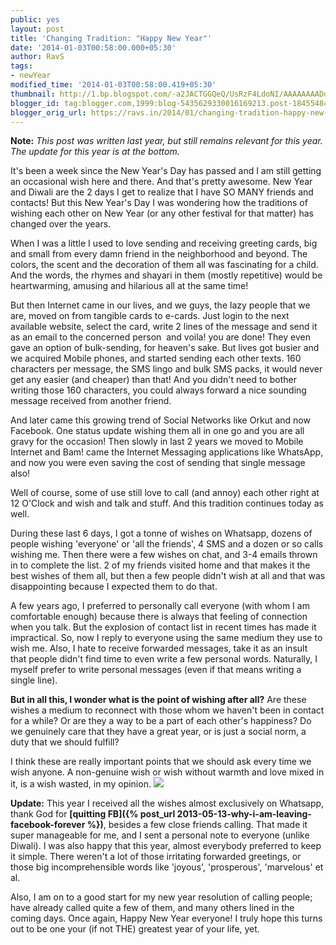 ```yaml
---
public: yes
layout: post
title: 'Changing Tradition: "Happy New Year"'
date: '2014-01-03T00:58:00.000+05:30'
author: RavS
tags:
- newYear
modified_time: '2014-01-03T00:58:00.419+05:30'
thumbnail: http://1.bp.blogspot.com/-a2JACTGGQeQ/UsRzF4LdoNI/AAAAAAAADdM/JMBgrYyHNnc/s72-c/media-20140101.jpg
blogger_id: tag:blogger.com,1999:blog-5435629330016169213.post-184554846733455456
blogger_orig_url: https://ravs.in/2014/01/changing-tradition-happy-new-year.html
---
```


**Note:** _This post was written last year, but still remains relevant for this year. The update for this year is at the bottom._ 


It's been a week since the New Year's Day has passed and I am still getting an occasional wish here and there. And that's pretty awesome. New Year and Diwali are the 2 days I get to realize that I have SO MANY friends and contacts! But this New Year's Day I was wondering how the traditions of wishing each other on New Year (or any other festival for that matter) has changed over the years. 

When I was a little I used to love sending and receiving greeting cards, big and small from every damn friend in the neighborhood and beyond. The colors, the scent and the decoration of them all was fascinating for a child. And the words, the rhymes and shayari in them (mostly repetitive) would be heartwarming, amusing and hilarious all at the same time!

But then Internet came in our lives, and we guys, the lazy people that we are, moved on from tangible cards to e-cards. Just login to the next available website, select the card, write 2 lines of the message and send it as an email to the concerned person  and voila! you are done! They even gave an option of bulk-sending, for heaven's sake.
But lives got busier and we acquired Mobile phones, and started sending each other texts. 160 characters per message, the SMS lingo and bulk SMS packs, it would never get any easier (and cheaper) than that! And you didn't need to bother writing those 160 characters, you could always forward a nice sounding message received from another friend. 

And later came this growing trend of Social Networks like Orkut and now Facebook. One status update wishing them all in one go and you are all gravy for the occasion! Then slowly in last 2 years we moved to Mobile Internet and Bam! came the Internet Messaging applications like WhatsApp, and now you were even saving the cost of sending that single message also! 


Well of course, some of use still love to call (and annoy) each other right at 12 O'Clock and wish and talk and stuff. And this tradition continues today as well.  

During these last 6 days, I got a tonne of wishes on Whatsapp, dozens of people wishing 'everyone' or 'all the friends', 4 SMS and a dozen or so calls wishing me. Then there were a few wishes on chat, and 3-4 emails thrown in to complete the list. 2 of my friends visited home and that makes it the best wishes of them all, but then a few people didn't wish at all and that was disappointing because I expected them to do that.

A few years ago, I preferred to personally call everyone (with whom I am comfortable enough) because there is always that feeling of connection when you talk. But the explosion of contact list in recent times has made it impractical. So, now I reply to everyone using the same medium they use to wish me. Also, I hate to receive forwarded messages, take it as an insult that people didn't find time to even write a few personal words. Naturally, I myself prefer to write personal messages (even if that means writing a single line). 


**But in all this, I wonder what is the point of wishing after all?** Are these wishes a medium to reconnect with those whom we haven't been in contact for a while? Or are they a way to be a part of each other's happiness? Do we genuinely care that they have a great year, or is just a social norm, a duty that we should fulfill?

I think these are really important points that we should ask every time we wish anyone. A non-genuine wish or wish without warmth and love mixed in it, is a wish wasted, in my opinion.
[![](http://1.bp.blogspot.com/-a2JACTGGQeQ/UsRzF4LdoNI/AAAAAAAADdM/JMBgrYyHNnc/s1600/media-20140101.jpg)](http://1.bp.blogspot.com/-a2JACTGGQeQ/UsRzF4LdoNI/AAAAAAAADdM/JMBgrYyHNnc/s1600/media-20140101.jpg)



**Update:** This year I received all the wishes almost exclusively on Whatsapp, thank God for **[quitting FB]({% post_url 2013-05-13-why-i-am-leaving-facebook-forever %})**, besides a few close friends calling. That made it super manageable for me, and I sent a personal note to everyone (unlike Diwali). I was also happy that this year, almost everybody preferred to keep it simple. There weren't a lot of those irritating forwarded greetings, or those big incomprehensible words like 'joyous', 'prosperous', 'marvelous' et al.

Also, I am on to a good start for my new year resolution of calling people; have already called quite a few of them, and many others lined in the coming days. Once again, Happy New Year everyone! I truly hope this turns out to be one your (if not THE) greatest year of your life, yet.
